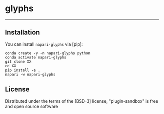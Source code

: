 # glyphs

----------------------------------

## Installation

You can install `napari-glyphs` via [pip]:

    conda create -y -n napari-glyphs python
    conda activate napari-glyphs
    git clone XX 
    cd XX
    pip install -e .
    napari -w napari-glyphs
    

## License

Distributed under the terms of the [BSD-3] license,
"plugin-sandbox" is free and open source software
